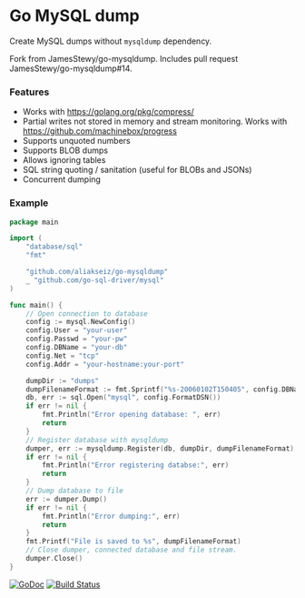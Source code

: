 # Go MySQL dump

Create MySQL dumps without `mysqldump` dependency.

Fork from JamesStewy/go-mysqldump. Includes pull request JamesStewy/go-mysqldump#14.

### Features
- Works with https://golang.org/pkg/compress/
- Partial writes not stored in memory and stream monitoring. Works with https://github.com/machinebox/progress
- Supports unquoted numbers
- Supports BLOB dumps
- Allows ignoring tables
- SQL string quoting / sanitation (useful for BLOBs and JSONs)
- Concurrent dumping


### Example

```go
package main

import (
	"database/sql"
	"fmt"

	"github.com/aliakseiz/go-mysqldump"
	_ "github.com/go-sql-driver/mysql"
)

func main() {
	// Open connection to database
	config := mysql.NewConfig()
	config.User = "your-user"
	config.Passwd = "your-pw"
	config.DBName = "your-db"
	config.Net = "tcp"
	config.Addr = "your-hostname:your-port"

	dumpDir := "dumps"                                                     // you should create this directory
	dumpFilenameFormat := fmt.Sprintf("%s-20060102T150405", config.DBName) // accepts time layout string and add .sql at the end of file
	db, err := sql.Open("mysql", config.FormatDSN())
	if err != nil {
		fmt.Println("Error opening database: ", err)
		return
	}
	// Register database with mysqldump
	dumper, err := mysqldump.Register(db, dumpDir, dumpFilenameFormat)
	if err != nil {
		fmt.Println("Error registering databse:", err)
		return
	}
	// Dump database to file
	err := dumper.Dump()
	if err != nil {
		fmt.Println("Error dumping:", err)
		return
	}
	fmt.Printf("File is saved to %s", dumpFilenameFormat)
	// Close dumper, connected database and file stream.
	dumper.Close()
}

```

[![GoDoc](https://godoc.org/github.com/aliakseiz/go-mysqldump?status.svg)](https://godoc.org/github.com/aliakseiz/go-mysqldump)
[![Build Status](https://travis-ci.org/aliakseiz/go-mysqldump.svg?branch=master)](https://travis-ci.org/aliakseiz/go-mysqldump)
